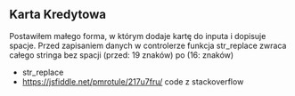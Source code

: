 ## Karta Kredytowa

Postawiłem małego forma, w którym dodaje kartę do inputa i dopisuje spacje. Przed zapisaniem danych w controlerze funkcja str_replace zwraca całego stringa bez spacji (przed: 19 znaków) po (16: znaków)

- str_replace
- https://jsfiddle.net/pmrotule/217u7fru/ code z stackoverflow

